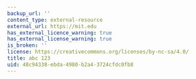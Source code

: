 ```yaml
---
backup_url: ''
content_type: external-resource
external_url: https://mit.edu
has_external_licence_warning: true
has_external_license_warning: true
is_broken: ''
license: https://creativecommons.org/licenses/by-nc-sa/4.0/
title: abc 123
uid: 48c94338-ebda-4980-b2a4-3724cfdc0fb8
---
```


